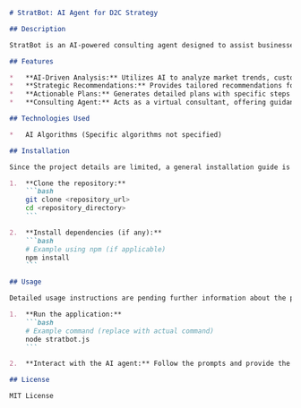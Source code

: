 ```markdown
# StratBot: AI Agent for D2C Strategy

## Description

StratBot is an AI-powered consulting agent designed to assist businesses in developing and optimizing their Direct-to-Consumer (D2C) strategies. It leverages advanced AI algorithms to provide insights, recommendations, and actionable plans for D2C success.

## Features

*   **AI-Driven Analysis:** Utilizes AI to analyze market trends, customer data, and competitor strategies.
*   **Strategic Recommendations:** Provides tailored recommendations for D2C strategy optimization.
*   **Actionable Plans:** Generates detailed plans with specific steps for implementation.
*   **Consulting Agent:** Acts as a virtual consultant, offering guidance and support throughout the D2C process.

## Technologies Used

*   AI Algorithms (Specific algorithms not specified)

## Installation

Since the project details are limited, a general installation guide is provided.  Please update this section with specific instructions as needed.

1.  **Clone the repository:**
    ```bash
    git clone <repository_url>
    cd <repository_directory>
    ```

2.  **Install dependencies (if any):**
    ```bash
    # Example using npm (if applicable)
    npm install
    ```

## Usage

Detailed usage instructions are pending further information about the project's implementation.  A placeholder is provided below.

1.  **Run the application:**
    ```bash
    # Example command (replace with actual command)
    node stratbot.js
    ```

2.  **Interact with the AI agent:** Follow the prompts and provide the necessary data for analysis.

## License

MIT License
```